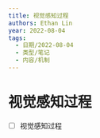 ```yaml
---
title: 视觉感知过程
authors: Ethan Lin
year: 2022-08-04 
tags:
  - 日期/2022-08-04 
  - 类型/笔记 
  - 内容/机制 
---
```



# 视觉感知过程





- [ ] 视觉感知过程




